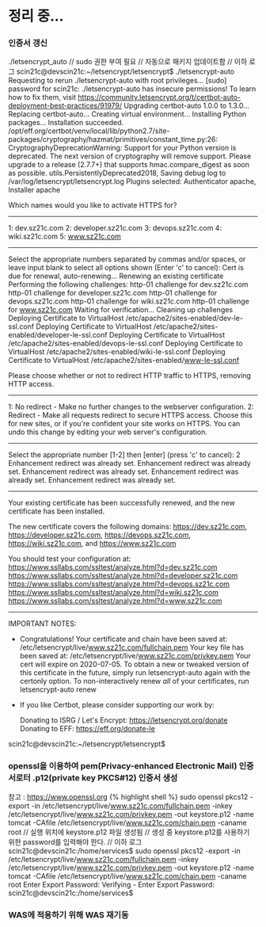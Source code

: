 # 정리 중...

### 인증서 갱신
./letsencrypt_auto
// sudo 권한 부여 필요
// 자동으로 패키지 업데이트함
// 이하 로그
scin21c@devscin21c:~/letsencrypt/letsencrypt$ ./letsencrypt-auto
Requesting to rerun ./letsencrypt-auto with root privileges...
[sudo] password for scin21c:
./letsencrypt-auto has insecure permissions!
To learn how to fix them, visit https://community.letsencrypt.org/t/certbot-auto-deployment-best-practices/91979/
Upgrading certbot-auto 1.0.0 to 1.3.0...
Replacing certbot-auto...
Creating virtual environment...
Installing Python packages...
Installation succeeded.
/opt/eff.org/certbot/venv/local/lib/python2.7/site-packages/cryptography/hazmat/primitives/constant_time.py:26: CryptographyDeprecationWarning: Support for your Python version is deprecated. The next version of cryptography will remove support. Please upgrade to a release (2.7.7+) that supports hmac.compare_digest as soon as possible.
  utils.PersistentlyDeprecated2018,
Saving debug log to /var/log/letsencrypt/letsencrypt.log
Plugins selected: Authenticator apache, Installer apache

Which names would you like to activate HTTPS for?
- - - - - - - - - - - - - - - - - - - - - - - - - - - - - - - - - - - - - - - -
1: dev.sz21c.com
2: developer.sz21c.com
3: devops.sz21c.com
4: wiki.sz21c.com
5: www.sz21c.com
- - - - - - - - - - - - - - - - - - - - - - - - - - - - - - - - - - - - - - - -
Select the appropriate numbers separated by commas and/or spaces, or leave input
blank to select all options shown (Enter 'c' to cancel):
Cert is due for renewal, auto-renewing...
Renewing an existing certificate
Performing the following challenges:
http-01 challenge for dev.sz21c.com
http-01 challenge for developer.sz21c.com
http-01 challenge for devops.sz21c.com
http-01 challenge for wiki.sz21c.com
http-01 challenge for www.sz21c.com
Waiting for verification...
Cleaning up challenges
Deploying Certificate to VirtualHost /etc/apache2/sites-enabled/dev-le-ssl.conf
Deploying Certificate to VirtualHost /etc/apache2/sites-enabled/developer-le-ssl.conf
Deploying Certificate to VirtualHost /etc/apache2/sites-enabled/devops-le-ssl.conf
Deploying Certificate to VirtualHost /etc/apache2/sites-enabled/wiki-le-ssl.conf
Deploying Certificate to VirtualHost /etc/apache2/sites-enabled/www-le-ssl.conf

Please choose whether or not to redirect HTTP traffic to HTTPS, removing HTTP access.
- - - - - - - - - - - - - - - - - - - - - - - - - - - - - - - - - - - - - - - -
1: No redirect - Make no further changes to the webserver configuration.
2: Redirect - Make all requests redirect to secure HTTPS access. Choose this for
new sites, or if you're confident your site works on HTTPS. You can undo this
change by editing your web server's configuration.
- - - - - - - - - - - - - - - - - - - - - - - - - - - - - - - - - - - - - - - -
Select the appropriate number [1-2] then [enter] (press 'c' to cancel): 2
Enhancement redirect was already set.
Enhancement redirect was already set.
Enhancement redirect was already set.
Enhancement redirect was already set.
Enhancement redirect was already set.

- - - - - - - - - - - - - - - - - - - - - - - - - - - - - - - - - - - - - - - -
Your existing certificate has been successfully renewed, and the new certificate
has been installed.

The new certificate covers the following domains: https://dev.sz21c.com,
https://developer.sz21c.com, https://devops.sz21c.com, https://wiki.sz21c.com,
and https://www.sz21c.com

You should test your configuration at:
https://www.ssllabs.com/ssltest/analyze.html?d=dev.sz21c.com
https://www.ssllabs.com/ssltest/analyze.html?d=developer.sz21c.com
https://www.ssllabs.com/ssltest/analyze.html?d=devops.sz21c.com
https://www.ssllabs.com/ssltest/analyze.html?d=wiki.sz21c.com
https://www.ssllabs.com/ssltest/analyze.html?d=www.sz21c.com
- - - - - - - - - - - - - - - - - - - - - - - - - - - - - - - - - - - - - - - -

IMPORTANT NOTES:
 - Congratulations! Your certificate and chain have been saved at:
   /etc/letsencrypt/live/www.sz21c.com/fullchain.pem
   Your key file has been saved at:
   /etc/letsencrypt/live/www.sz21c.com/privkey.pem
   Your cert will expire on 2020-07-05. To obtain a new or tweaked
   version of this certificate in the future, simply run
   letsencrypt-auto again with the certonly option. To
   non-interactively renew *all* of your certificates, run
   letsencrypt-auto renew
 - If you like Certbot, please consider supporting our work by:

   Donating to ISRG / Let's Encrypt:   https://letsencrypt.org/donate
   Donating to EFF:                    https://eff.org/donate-le

scin21c@devscin21c:~/letsencrypt/letsencrypt$


### openssl을 이용하여 pem(Privacy-enhanced Electronic Mail) 인증서로터 .p12(private key PKCS#12) 인증서 생성
참고 : https://www.openssl.org 
{% highlight shell %} sudo openssl pkcs12 -export -in /etc/letsencrypt/live/www.sz21c.com/fullchain.pem -inkey /etc/letsencrypt/live/www.sz21c.com/privkey.pem -out keystore.p12 -name tomcat -CAfile /etc/letsencrypt/live/www.sz21c.com/chain.pem -caname root
// 실행 위치에 keystore.p12 파일 생성됨
// 생성 중 keystore.p12를 사용하기 위한 password를 입력해야 한다.
// 이하 로그
scin21c@devscin21c:/home/services$ sudo openssl pkcs12 -export -in /etc/letsencrypt/live/www.sz21c.com/fullchain.pem -inkey /etc/letsencrypt/live/www.sz21c.com/privkey.pem -out keystore.p12 -name tomcat -CAfile /etc/letsencrypt/live/www.sz21c.com/chain.pem -caname root
Enter Export Password:
Verifying - Enter Export Password:
scin21c@devscin21c:/home/services$


### WAS에 적용하기 위해 WAS 재기동

